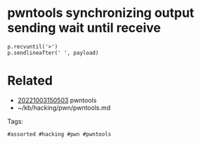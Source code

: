 # pwntools synchronizing output sending wait until receive
```
p.recvuntil('>')
p.sendlineafter(' ', payload)
```

# Related

- [20221003150503](/zet/20221003150503/README.md) pwntools
- ~/kb/hacking/pwn/pwntools.md

Tags:

    #assorted #hacking #pwn #pwntools
